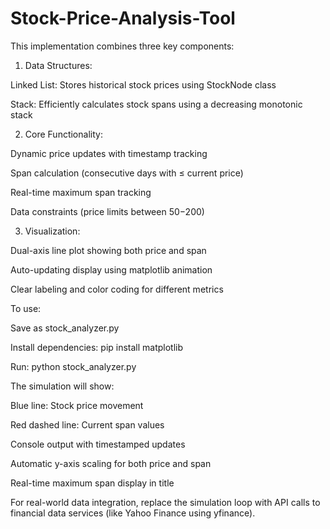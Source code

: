 # Stock-Price-Analysis-Tool
This implementation combines three key components:

1. Data Structures:

Linked List: Stores historical stock prices using StockNode class

Stack: Efficiently calculates stock spans using a decreasing monotonic stack

2. Core Functionality:

Dynamic price updates with timestamp tracking

Span calculation (consecutive days with ≤ current price)

Real-time maximum span tracking

Data constraints (price limits between $50-$200)

3. Visualization:

Dual-axis line plot showing both price and span

Auto-updating display using matplotlib animation

Clear labeling and color coding for different metrics

To use:

Save as stock_analyzer.py

Install dependencies: pip install matplotlib

Run: python stock_analyzer.py

The simulation will show:

Blue line: Stock price movement

Red dashed line: Current span values

Console output with timestamped updates

Automatic y-axis scaling for both price and span

Real-time maximum span display in title

For real-world data integration, replace the simulation loop with API calls to financial data services (like Yahoo Finance using yfinance).


